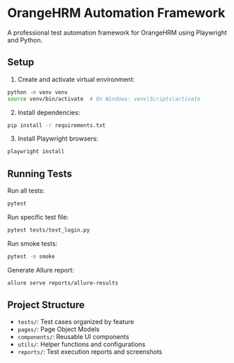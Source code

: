 # OrangeHRM Automation Framework

A professional test automation framework for OrangeHRM using Playwright and Python.

## Setup

1. Create and activate virtual environment:
```bash
python -m venv venv
source venv/bin/activate  # On Windows: venv\Scripts\activate
```

2. Install dependencies:
```bash
pip install -r requirements.txt
```

3. Install Playwright browsers:
```bash
playwright install
```

## Running Tests

Run all tests:
```bash
pytest
```

Run specific test file:
```bash
pytest tests/test_login.py
```

Run smoke tests:
```bash
pytest -m smoke
```

Generate Allure report:
```bash
allure serve reports/allure-results
```

## Project Structure

- `tests/`: Test cases organized by feature
- `pages/`: Page Object Models
- `components/`: Reusable UI components
- `utils/`: Helper functions and configurations
- `reports/`: Test execution reports and screenshots
